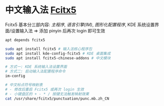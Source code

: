 # 中文输入法 [Fcitx5](https://github.com/fcitx/)

Fcitx5 基本分三部内容: _主程序_, _语言引擎(IM)_, _图形化配置程序_,
KDE 系统设置界面/设置输入法 => 添加 pinyin 后再次 login 即可生效

```bash
apt depends fcitx5

sudo apt install fcitx5 # 输入法核心程序包
sudo apt install kde-config-fcitx5 # KDE 桌面集成
sudo apt install fcitx5-chinese-addons # 中文模块

# 方式一: KDE 系统输入法设置界面
# 方式二: 启动输入法配置程序命令
im-config

# 中文标点符号映射表
# - 修改后重启 Fcitx5 或再次 login 生效
# - 小键盘区的 + - * / 按键无法触发映射效果
cat /usr/share/fcitx5/punctuation/punc.mb.zh_CN
```
